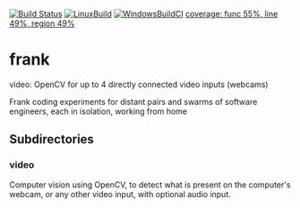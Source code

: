 [![Build Status](https://travis-ci.com/fgenolini/frank.svg?branch=master)](https://travis-ci.com/fgenolini/frank) [![LinuxBuild](https://github.com/fgenolini/frank/workflows/LinuxBuild/badge.svg?branch=master)](https://github.com/fgenolini/frank/actions?query=workflow%3ALinuxBuild) [![WindowsBuildCI](https://github.com/fgenolini/frank/workflows/WindowsBuildCI/badge.svg?branch=master)](https://github.com/fgenolini/frank/actions?query=workflow%3AWindowsBuildCI)
[coverage: func 55%, line 49%, region 49%](https://htmlpreview.github.io/?https://github.com/fgenolini/frank/blob/colour-correction/docs/coverage-reports/20200811-134100/all-merged/index.html)

# frank
video: OpenCV for up to 4 directly connected video inputs (webcams)

Frank coding experiments for distant pairs and swarms of software engineers, each in isolation, working from home

## Subdirectories
### video
Computer vision using OpenCV, to detect what is present on the computer's webcam, or any other video input, with optional audio input.
